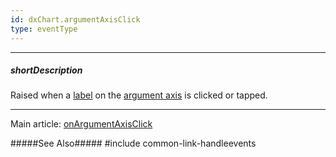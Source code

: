 ```yaml
---
id: dxChart.argumentAxisClick
type: eventType
---
```

---
##### shortDescription
Raised when a [label](/concepts/05%20Widgets/Chart/20%20Axes/15%20Axis%20Labels.md '/Documentation/Guide/Widgets/Chart/Axes/Axis_Labels/') on the [argument axis](/concepts/05%20Widgets/Chart/20%20Axes/00%20Overview.md '/Documentation/Guide/Widgets/Chart/Axes/Overview/') is clicked or tapped.

---
Main article: [onArgumentAxisClick](/api-reference/20%20Data%20Visualization%20Widgets/dxChart/1%20Configuration/onArgumentAxisClick.md '/Documentation/ApiReference/Data_Visualization_Widgets/dxChart/Configuration/#onArgumentAxisClick')

#####See Also#####
#include common-link-handleevents
